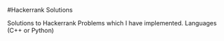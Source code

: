 #Hackerrank Solutions

Solutions to Hackerrank Problems which I have implemented. 
Languages (C++ or Python)
